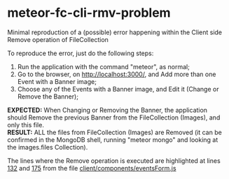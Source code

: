 # meteor-fc-cli-rmv-problem
Minimal reproduction of a (possible) error happening within the Client side Remove operation of FileCollection

To reproduce the error, just do the following steps:

1. Run the application with the command "meteor", as normal;
2. Go to the browser, on <a href="http://localhost:3000/">http://localhost:3000/</a>, and Add more than one Event with a Banner image;
3. Choose any of the Events with a Banner image, and Edit it (Change or Remove the Banner);

<b>EXPECTED:</b> When Changing or Removing the Banner, the application should Remove the previous Banner from the FileCollection (Images), and only this file.
<br>
<b>RESULT:</b> ALL the files from FileCollection (Images) are Removed (it can be confirmed in the MongoDB shell, running "meteor mongo" and looking at the images.files Collection).

The lines where the Remove operation is executed are highlighted at lines <a href="https://github.com/RaniereSouza/meteor-fc-cli-rmv-problem/blob/master/client/components/eventsForm.js#L132">132</a> and <a href="https://github.com/RaniereSouza/meteor-fc-cli-rmv-problem/blob/master/client/components/eventsForm.js#L175">175</a> from the file <a href="https://github.com/RaniereSouza/meteor-fc-cli-rmv-problem/blob/master/client/components/eventsForm.js">client/components/eventsForm.js</a>
